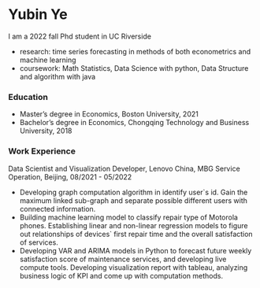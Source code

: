 # Yubin Ye

I am a  2022 fall Phd student in UC Riverside
- research: time series forecasting in methods of both econometrics and machine learning
- coursework: Math Statistics, Data Science with python, Data Structure and algorithm with java

### Education 
- Master’s degree in Economics, Boston University, 2021
- Bachelor’s degree in Economics, Chongqing Technology and Business University, 2018

### Work Experience
Data Scientist and Visualization Developer, Lenovo China, MBG Service Operation, Beijing, 08/2021 - 05/2022
- Developing graph computation algorithm in identify user\`s id. Gain the maximum linked sub-graph and separate possible different users with connected information.
- Building machine learning model to classify repair type of Motorola phones. Establishing linear and non-linear regression models to figure out relationships of devices\` first repair time and the overall satisfaction of services.
- Developing VAR and ARIMA models in Python to forecast future weekly satisfaction score of maintenance services, and developing live compute tools. Developing visualization report with tableau, analyzing business logic of KPI and come up with computation methods.
